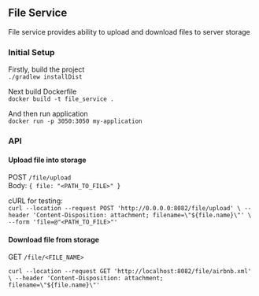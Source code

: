 ## File Service

File service provides ability to upload and download files to server storage

### Initial Setup

Firstly, build the project<br/>
`./gradlew installDist`

Next build Dockerfile<br/>
`docker build -t file_service .`

And then run application<br/>
`docker run -p 3050:3050 my-application`

### API

#### Upload file into storage

POST `/file/upload` <br/>
Body: `{ file: "<PATH_TO_FILE>" }`

cURL for testing:<br/>
`curl --location --request POST 'http://0.0.0.0:8082/file/upload' \
--header 'Content-Disposition: attachment; filename=\"${file.name}\"' \
--form 'file=@"<PATH_TO_FILE>"'`

#### Download file from storage

GET `/file/<FILE_NAME>` <br/>

`curl --location --request GET 'http://localhost:8082/file/airbnb.xml' \
--header 'Content-Disposition: attachment; filename=\"${file.name}\"'`
